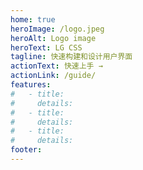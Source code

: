```yaml
---
home: true
heroImage: /logo.jpeg
heroAlt: Logo image
heroText: LG CSS
tagline: 快速构建和设计用户界面
actionText: 快速上手 →
actionLink: /guide/
features:
#   - title: 
#     details: 
#   - title: 
#     details: 
#   - title: 
#     details: 
footer: 
---
```

